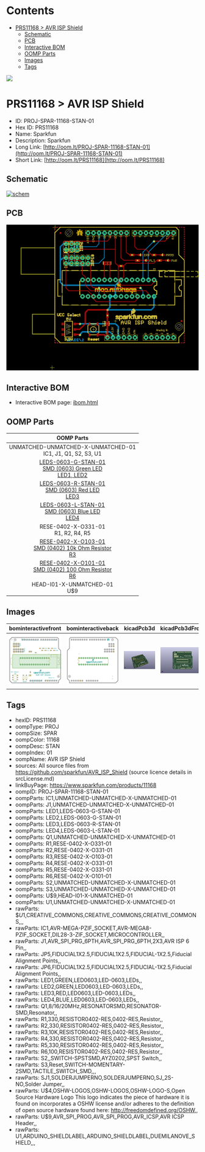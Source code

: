 



Contents
========

* [PRS11168 > AVR ISP Shield](#prs11168--avr-isp-shield)
	* [Schematic](#schematic)
	* [PCB](#pcb)
	* [Interactive BOM](#interactive-bom)
	* [OOMP Parts](#oomp-parts)
	* [Images](#images)
	* [Tags](#tags)
  
![][im]
# PRS11168 > AVR ISP Shield

- ID: PROJ-SPAR-11168-STAN-01
- Hex ID: PRS11168
- Name: Sparkfun
- Description: Sparkfun
- Long Link: [http://oom.lt/PROJ-SPAR-11168-STAN-01](http://oom.lt/PROJ-SPAR-11168-STAN-01)
- Short Link: [http://oom.lt/PRS11168](http://oom.lt/PRS11168)

## Schematic
  
[![schem](eagleSchemImage.png)](eagleSchemImage.png)
## PCB
  
[![pcb](eagleImage.png)](eagleImage.png)
## Interactive BOM

- Interactive BOM page: [ibom.html](https://htmlpreview.github.io/?https://github.com/oomlout/oomlout_OOMP_projects/blob/main/PROJ-SPAR-11168-STAN-01/kicad/bom/ibom.html)

## OOMP Parts
  

|OOMP Parts|
| :---: |
|UNMATCHED-UNMATCHED-X-UNMATCHED-01<BR>IC1, J1, Q1, S2, S3, U1|
|[LEDS-0603-G-STAN-01<br> SMD (0603) Green LED<br> LED1, LED2](https://github.com/oomlout/oomlout_OOMP_parts/tree/main/LEDS-0603-G-STAN-01/)|
|[LEDS-0603-R-STAN-01<br> SMD (0603) Red LED<br> LED3](https://github.com/oomlout/oomlout_OOMP_parts/tree/main/LEDS-0603-R-STAN-01/)|
|[LEDS-0603-L-STAN-01<br> SMD (0603) Blue LED<br> LED4](https://github.com/oomlout/oomlout_OOMP_parts/tree/main/LEDS-0603-L-STAN-01/)|
|RESE-0402-X-O331-01<BR>R1, R2, R4, R5|
|[RESE-0402-X-O103-01<br> SMD (0402) 10k Ohm Resistor<br> R3](https://github.com/oomlout/oomlout_OOMP_parts/tree/main/RESE-0402-X-O103-01/)|
|[RESE-0402-X-O101-01<br> SMD (0402) 100 Ohm Resistor<br> R6](https://github.com/oomlout/oomlout_OOMP_parts/tree/main/RESE-0402-X-O101-01/)|
|HEAD-I01-X-UNMATCHED-01<BR>U$9|

## Images
  
  

|bominteractivefront|bominteractiveback|kicadPcb3d|kicadPcb3dFront|kicadPcb3dBack|eagleImage|eagleSchemImage|
| :---: | :---: | :---: | :---: | :---: | :---: | :---: |
|[![bominteractivefront](bomFront_140.png)](bomFront.png)|[![bominteractiveback](bomBack_140.png)](bomBack.png)|[![kicadPcb3d](kicadPcb3d_140.png)](kicadPcb3d.png)|[![kicadPcb3dFront](kicadPcb3dFront_140.png)](kicadPcb3dFront.png)|[![kicadPcb3dBack](kicadPcb3dBack_140.png)](kicadPcb3dBack.png)|[![eagleImage](eagleImage_140.png)](eagleImage.png)|[![eagleSchemImage](eagleSchemImage_140.png)](eagleSchemImage.png)|

## Tags

- hexID: PRS11168
- oompType: PROJ
- oompSize: SPAR
- oompColor: 11168
- oompDesc: STAN
- oompIndex: 01
- oompName: AVR ISP Shield
- sources: All source files from https://github.com/sparkfun/AVR_ISP_Shield (source licence details in srcLicense.md)
- linkBuyPage: https://www.sparkfun.com/products/11168
- oompID: PROJ-SPAR-11168-STAN-01
- oompParts: IC1,UNMATCHED-UNMATCHED-X-UNMATCHED-01
- oompParts: J1,UNMATCHED-UNMATCHED-X-UNMATCHED-01
- oompParts: LED1,LEDS-0603-G-STAN-01
- oompParts: LED2,LEDS-0603-G-STAN-01
- oompParts: LED3,LEDS-0603-R-STAN-01
- oompParts: LED4,LEDS-0603-L-STAN-01
- oompParts: Q1,UNMATCHED-UNMATCHED-X-UNMATCHED-01
- oompParts: R1,RESE-0402-X-O331-01
- oompParts: R2,RESE-0402-X-O331-01
- oompParts: R3,RESE-0402-X-O103-01
- oompParts: R4,RESE-0402-X-O331-01
- oompParts: R5,RESE-0402-X-O331-01
- oompParts: R6,RESE-0402-X-O101-01
- oompParts: S2,UNMATCHED-UNMATCHED-X-UNMATCHED-01
- oompParts: S3,UNMATCHED-UNMATCHED-X-UNMATCHED-01
- oompParts: U$9,HEAD-I01-X-UNMATCHED-01
- oompParts: U1,UNMATCHED-UNMATCHED-X-UNMATCHED-01
- rawParts: $$U$1,CREATIVE_COMMONS,CREATIVE_COMMONS,CREATIVE_COMMONS,,,
- rawParts: IC1,AVR-MEGA-PZIF_SOCKET,AVR-MEGA8-PZIF_SOCKET,DIL28-3-ZIF_SOCKET,MICROCONTROLLER,,
- rawParts: J1,AVR_SPI_PRG_6PTH,AVR_SPI_PRG_6PTH,2X3,AVR ISP 6 Pin,,
- rawParts: JP5,FIDUCIAL1X2.5,FIDUCIAL1X2.5,FIDUCIAL-1X2.5,Fiducial Alignment Points,,
- rawParts: JP6,FIDUCIAL1X2.5,FIDUCIAL1X2.5,FIDUCIAL-1X2.5,Fiducial Alignment Points,,
- rawParts: LED1,GREEN,LED0603,LED-0603,LEDs,,
- rawParts: LED2,GREEN,LED0603,LED-0603,LEDs,,
- rawParts: LED3,RED,LED0603,LED-0603,LEDs,,
- rawParts: LED4,BLUE,LED0603,LED-0603,LEDs,,
- rawParts: Q1,8/16/20MHz,RESONATORSMD,RESONATOR-SMD,Resonator,,
- rawParts: R1,330,RESISTOR0402-RES,0402-RES,Resistor,,
- rawParts: R2,330,RESISTOR0402-RES,0402-RES,Resistor,,
- rawParts: R3,10K,RESISTOR0402-RES,0402-RES,Resistor,,
- rawParts: R4,330,RESISTOR0402-RES,0402-RES,Resistor,,
- rawParts: R5,330,RESISTOR0402-RES,0402-RES,Resistor,,
- rawParts: R6,100,RESISTOR0402-RES,0402-RES,Resistor,,
- rawParts: S2,,SWITCH-SPSTSMD,AYZ0202,SPST Switch,,
- rawParts: S3,Reset,SWITCH-MOMENTARY-2SMD,TACTILE_SWITCH_SMD,,,
- rawParts: SJ1,SOLDERJUMPERNO,SOLDERJUMPERNO,SJ_2S-NO,Solder Jumper,,
- rawParts: U$4,OSHW-LOGOS,OSHW-LOGOS,OSHW-LOGO-S,Open Source Hardware Logo This logo indicates the piece of hardware it is found on incorporates a OSHW license and/or adheres to the definition of open source hardware found here: http://freedomdefined.org/OSHW,,
- rawParts: U$9,AVR_SPI_PROG,AVR_SPI_PROG,AVR_ICSP,AVR ICSP Header,,
- rawParts: U1,ARDUINO_SHIELDLABEL,ARDUINO_SHIELDLABEL,DUEMILANOVE_SHIELD,,,



[im]: kicadPcb3d_450.png
